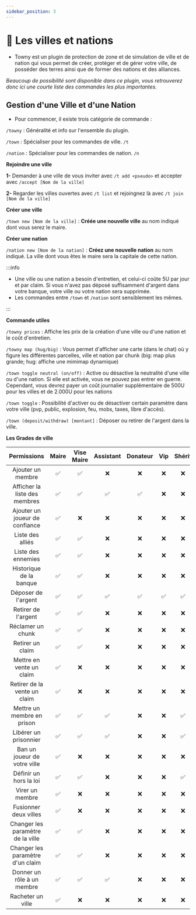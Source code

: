 ```yaml
---
sidebar_position: 3
---
```


# 🏡 Les villes et nations

- Towny est un plugin de protection de zone et de simulation de ville et de nation qui vous permet de créer, protéger et de gérer votre ville, de posséder des terres ainsi que de former des nations et des alliances.

*Beaucoup de possibilité sont disponible dans ce plugin, vous retrouverez donc ici une courte liste des commandes les plus importantes.*

## Gestion d'une Ville et d'une Nation

- Pour commencer, il existe trois catégorie de commande :

`/towny` : Généralité et info sur l'ensemble du plugin.

`/town` : Spécialiser pour les commandes de ville. `/t`

`/nation` : Spécialiser pour les commandes de nation. `/n`

**Rejoindre une ville**

**1-** Demander à une ville de vous inviter avec `/t add <pseudo>` et accepter avec `/accept [Nom de la ville]`

**2-** Regarder les villes ouvertes avec `/t list` et rejoingnez là avec `/t join [Nom de la ville]`

**Créer une ville**

`/town new [Nom de la ville]` : **Créée une nouvelle ville** au nom indiqué dont vous serez le maire.

**Créer une nation**

`/nation new [Nom de la nation]` : **Créez une nouvelle nation** au nom indiqué. La ville dont vous êtes le maire sera la capitale de cette nation.


:::info

- Une ville ou une nation a besoin d'entretien, et celui-ci coûte 5U par jour et par claim. Si vous n'avez pas déposé suffisamment d'argent dans votre banque, votre ville ou votre nation sera supprimée.
- Les commandes entre `/town` et `/nation` sont sensiblement les mêmes.

:::

**Commande utiles**

`/towny prices` : Affiche les prix de la création d'une ville ou d'une nation et le coût d'entretien. 

`/towny map (hug/big)` :  Vous permet d'afficher une carte (dans le chat) où y figure les différentes parcelles, ville et nation par chunk (big: map plus grande; hug: affiche une mimimap dynamique)

`/town toggle neutral (on/off)` : Active ou désactive la neutralité d'une ville ou d'une nation. Si elle est activée, vous ne pouvez pas entrer en guerre. Cependant, vous devrez payer un coût journalier supplémentaire de 500U pour les villes et de 2.000U pour les nations

`/town toggle` : Possibilité d'activer ou de désactiver certain paramètre dans votre ville (pvp, public, explosion, feu, mobs, taxes, libre d'accès).

`/town (deposit/withdraw) [montant]` : Déposer ou retirer de l'argent dans la ville.

**Les Grades de ville**

| Permissions | Maire | Vise Maire | Assistant | Donateur | Vip | Shérif |
|:-----------:|:-----:|:----------:|:---------:|:--------:|:---:|:------:|
| Ajouter un membre |✅|✅|❌|❌|❌|❌|
| Afficher la liste des membres |✅|✅|✅|✅|❌|❌|
| Ajouter un joueur de confiance |✅|❌|❌|❌|❌|❌|
| Liste des alliés |✅|✅|❌|❌|❌|❌|
| Liste des ennemies |✅|✅|❌|❌|❌|❌|
| Historique de la banque |✅|✅|❌|❌|❌|❌|
| Déposer de l'argent |✅|✅|✅|✅|✅|✅|
| Retirer de l'argent |✅|✅|❌|❌|❌|❌|
| Réclamer un chunk |✅|✅|❌|❌|❌|❌|
| Retirer un claim |✅|✅|❌|❌|❌|❌|
| Mettre en vente un claim |✅|❌|❌|❌|❌|❌|
| Retirer de la vente un claim |✅|❌|❌|❌|❌|❌|
| Mettre un membre en prison |✅|✅|✅|❌|❌|✅|
| Libérer un prisonnier |✅|✅|✅|❌|❌|✅|
| Ban un joueur de votre ville |✅|❌|❌|❌|❌|❌|
| Définir un hors la loi |✅|✅|❌|❌|❌|✅|
| Virer un membre |✅|❌|❌|❌|❌|❌|
| Fusionner deux villes |✅|❌|❌|❌|❌|❌|
| Changer les paramètre de la ville |✅|✅|❌|❌|❌|❌|
| Changer les paramètre d'un claim |✅|✅|❌|❌|❌|❌|
| Donner un rôle à un membre |✅|✅|✅|❌|❌|❌|
| Racheter un ville |✅|❌|❌|❌|❌|❌|
